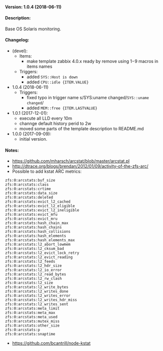 #### Version: 1.0.4 (2018-06-11)

#### Description:
Base OS Solaris monitoring.

#### Changelog:
- (devel):
  - Items:
    - make template zabbix 4.0.x ready by remove using $1-$9 macros in items names
  - Triggers:
    - added ```SYS::Host is down```
    - added ```CPU::idle {ITEM.VALUE}```
- 1.0.4 (2018-06-11)
  - Triggers:
    - fixed typo in trigger name s/SYS:uname changed/```SYS::uname changed```/
    - added ```MEM::free {ITEM.LASTVALUE}```
- 1.0.1 (2017-12-01):
  - execute all LLD every 10m
  - channge default history perid to 2w
  - moved some parts of the template description to README.md
- 1.0.0 (2017-09-09):
  - initial version.

#### Notes:
- https://github.com/mharsch/arcstat/blob/master/arcstat.pl
- http://dtrace.org/blogs/brendan/2012/01/09/activity-of-the-zfs-arc/
- Possible to add kstat ARC metrics:
```
zfs:0:arcstats:buf_size
zfs:0:arcstats:class
zfs:0:arcstats:crtime
zfs:0:arcstats:data_size
zfs:0:arcstats:deleted
zfs:0:arcstats:evict_l2_cached
zfs:0:arcstats:evict_l2_eligible
zfs:0:arcstats:evict_l2_ineligible
zfs:0:arcstats:evict_mfu
zfs:0:arcstats:evict_mru
zfs:0:arcstats:hash_chain_max
zfs:0:arcstats:hash_chains
zfs:0:arcstats:hash_collisions
zfs:0:arcstats:hash_elements
zfs:0:arcstats:hash_elements_max
zfs:0:arcstats:l2_abort_lowmem
zfs:0:arcstats:l2_cksum_bad
zfs:0:arcstats:l2_evict_lock_retry
zfs:0:arcstats:l2_evict_reading
zfs:0:arcstats:l2_feeds
zfs:0:arcstats:l2_hdr_size
zfs:0:arcstats:l2_io_error
zfs:0:arcstats:l2_read_bytes
zfs:0:arcstats:l2_rw_clash
zfs:0:arcstats:l2_size
zfs:0:arcstats:l2_write_bytes
zfs:0:arcstats:l2_writes_done
zfs:0:arcstats:l2_writes_error
zfs:0:arcstats:l2_writes_hdr_miss
zfs:0:arcstats:l2_writes_sent
zfs:0:arcstats:meta_limit
zfs:0:arcstats:meta_max
zfs:0:arcstats:meta_used
zfs:0:arcstats:mutex_miss
zfs:0:arcstats:other_size
zfs:0:arcstats:p
zfs:0:arcstats:snaptime
```
- https://github.com/bcantrill/node-kstat
